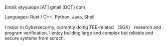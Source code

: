 Email: etyyuiope [AT] gmail [DOT] com

Languages: Rust / C++, Python, Java, Shell

I major in Cybersecurity, currently doing TEE-related （SGX） research and program verification. I enjoy building large and complex but reliable and secure systems from scrach.
